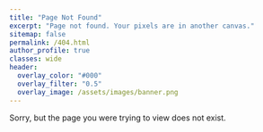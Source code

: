 ```yaml
---
title: "Page Not Found"
excerpt: "Page not found. Your pixels are in another canvas."
sitemap: false
permalink: /404.html
author_profile: true
classes: wide
header:
  overlay_color: "#000"
  overlay_filter: "0.5"
  overlay_image: /assets/images/banner.png
---
```


Sorry, but the page you were trying to view does not exist.
